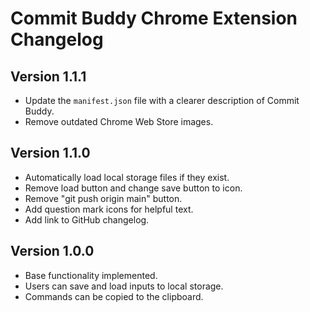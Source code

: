 # Commit Buddy Chrome Extension Changelog

## Version 1.1.1

- Update the `manifest.json` file with a clearer description of Commit Buddy.
- Remove outdated Chrome Web Store images.

## Version 1.1.0

- Automatically load local storage files if they exist.
- Remove load button and change save button to icon.
- Remove "git push origin main" button.
- Add question mark icons for helpful text.
- Add link to GitHub changelog.

## Version 1.0.0

- Base functionality implemented.
- Users can save and load inputs to local storage.
- Commands can be copied to the clipboard.
